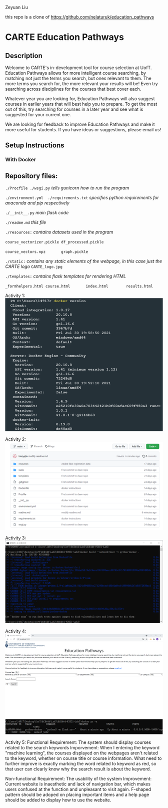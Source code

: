 Zeyuan Liu

this repo is a clone of https://github.com/nelaturuk/education_pathways

# CARTE Education Pathways

## Description
Welcome to CARTE's in-development tool for course selection at UofT. Education Pathways allows for more intelligent course searching, by matching not just the terms you search, but ones relevant to them. The more terms you search for, the more relevant your results will be! Even try searching across disciplines for the courses that best cover each.

Whatever year you are looking for, Education Pathways will also suggest courses in earlier years that will best help you to prepare. To get the most out of this, try searching for courses in a later year and see what is suggested for your current one.

We are looking for feedback to improve Education Pathways and make it more useful for students. If you have ideas or suggestions, please email us!

## Setup Instructions

### With Docker



## Repository files:

`./Procfile ./wsgi.py` *tells gunicorn how to run the program*

`./environment.yml  ./requirements.txt` *specifies python requirements for anaconda and pip respectively*

`./__init__.py` *main flask code*

`./readme.md` *this file*

`./resources:` *contains datasets used in the program*

`course_vectorizer.pickle df_processed.pickle`

`course_vectors.npz       graph.pickle`

`./static:` *contains any static elements of the webpage, in this case just the CARTE logo*
`CARTE_logo.jpg`

`./templates:` *contains flask templates for rendering HTML*

`_formhelpers.html course.html       index.html        results.html`

Activity 1:
![act1](https://raw.githubusercontent.com/Liuzysjtu/ECE444-F2021-Lab3/main/screenshots/Activity%201.png)

Activity 2:
![act2](https://raw.githubusercontent.com/Liuzysjtu/ECE444-F2021-Lab3/main/screenshots/Activity%202.png)

Activity 3:
![act3](https://raw.githubusercontent.com/Liuzysjtu/ECE444-F2021-Lab3/main/screenshots/Activity%203.png)

Activity 4:
![act4-1](https://raw.githubusercontent.com/Liuzysjtu/ECE444-F2021-Lab3/main/screenshots/Activity%204-1.png)
![act4-2](https://raw.githubusercontent.com/Liuzysjtu/ECE444-F2021-Lab3/main/screenshots/Activity%204-2.png)

Activity 5:
Functional Requirement: The system should display courses related to the search keywords
Imporvement: When I entering the keyword "machine learning", the courses displayed on the webpages aren't related to the keyword, whether on course title or course information. What need to further improve is exactly marking the word related to keyword as red, so that user can clearly know why the search result is about the keyword.

Non-functional Requirement: The usability of the system
Improvement: Current website is inaesthetic and lack of navigation bar, which makes users confused at the function and unpleasant to visit again. F-shaped pattern should be adoped on placing important items and a help page should be added to display how to use the website.
